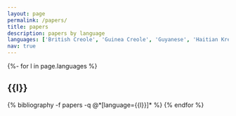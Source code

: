 ```yaml
---
layout: page
permalink: /papers/
title: papers
description: papers by language
languages: ['British Creole', 'Guinea Creole', 'Guyanese', 'Haitian Kreyol', 'Mauritian Creole', 'Nigerian Pidgin', 'Singlish', 'West African Pidgin', ]
nav: true
---
```

<div class="publications">

{%- for l in page.languages %}
  <h2 class="language">{{l}}</h2>
  {% bibliography -f papers -q @*[language={{l}}]* %}
{% endfor %}

</div>
